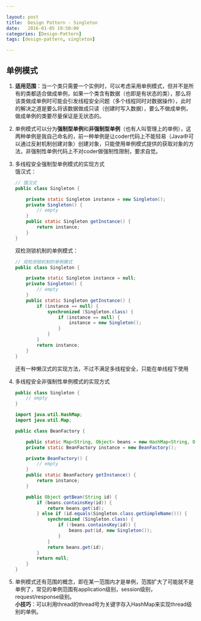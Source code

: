 ```yaml
---

layout: post
title:  Design Pattern - Singleton
date:   2016-01-05 19:50:00
categories: [Design-Pattern]
tags: [design-pattern, singleton]

---
```

## 单例模式

1. **适用范围**：当一个类只需要一个实例时，可以考虑采用单例模式，但并不是所有的类都适合做成单例，如果一个类含有数据（也即是有状态的类），那么将该类做成单例时可能会引发线程安全问题（多个线程同时对数据操作），此时的解决之道是要么将该数据做成只读（创建时写入数据），要么不做成单例，做成单例的类要尽量保证是无状态的。
2. 单例模式可以分为**强制型单例**和**非强制型单例**（也有人叫管理上的单例），这两种单例是我自己命名的，前一种单例是让coder代码上不能轻易（Java中可以通过反射机制创建对象）创建对象，只能使用单例模式提供的获取对象的方法，非强制性单例代码上不对coder做强制性限制，要求自觉。
3. 多线程安全强制型单例模式的实现方式  
    饿汉式：

    ~~~java
    // 饿汉式
    public class Singleton {

        private static Singleton instance = new Singleton();
        private Singleton() {
            // empty
        }
        public static Singleton getInstance() {
            return instance;
        }
    }

    ~~~
    双检测锁机制的单例模式：

    ~~~java
    // 双检测锁机制的单例模式
    public class Singleton {

        private static Singleton instance = null;
        private Singleton() {
            // empty
        }
        public static Singleton getInstance() {
            if (instance == null) {
                synchronized (Singleton.class) {
                    if (instance == null) {
                        instance = new Singleton();
                    }
                }
            }
            return instance;
        }
    }
    ~~~

    还有一种懒汉式的实现方法，不过不满足多线程安全，只能在单线程下使用

4. 多线程安全非强制性单例模式的实现方式

    ~~~java
    public class Singleton {
        // empty
    }

    ~~~

    ~~~java
    import java.util.HashMap;
    import java.util.Map;

    public class BeanFactory {

        public static Map<String, Object> beans = new HashMap<String, Object>();
        private static BeanFactory instance = new BeanFactory();

        private BeanFactory() {
            // empty
        }
        public static BeanFactory getInstance() {
            return instance;
        }

        public Object getBean(String id) {
            if (beans.containsKey(id)) {
                return beans.get(id);
            } else if (id.equals(Singleton.class.getSimpleName())) {
                synchronized (Singleton.class) {
                    if (!beans.containsKey(id)) {
                        beans.put(id, new Singleton());
                    }
                }
                return beans.get(id);
            }
            return null;
        }
    }

    ~~~~

5. 单例模式还有范围的概念，即在某一范围内才是单例，范围扩大了可能就不是单例了，常见的单例范围有application级别，session级别，request/response级别。  
**小技巧**：可以利用thread的thread号为关键字存入HashMap来实现thread级别的单例。
